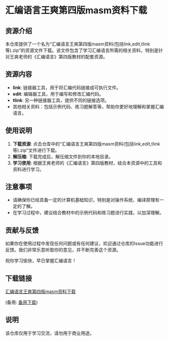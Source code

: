 # 汇编语言王爽第四版masm资料下载

## 资源介绍

本仓库提供了一个名为“汇编语言王爽第四版masm资料(包括link,edit,tlink等).zip”的资源文件下载。该文件包含了学习汇编语言所需的相关资料，特别是针对王爽老师的《汇编语言》第四版教材的配套资源。

## 资源内容

- **link**: 链接器工具，用于将汇编代码链接成可执行文件。
- **edit**: 编辑器工具，用于编写和修改汇编代码。
- **tlink**: 另一种链接器工具，提供不同的链接选项。
- 其他相关资料：包括示例代码、练习题解答等，帮助你更好地理解和掌握汇编语言。

## 使用说明

1. **下载资源**: 点击仓库中的“汇编语言王爽第四版masm资料(包括link,edit,tlink等).zip”文件进行下载。
2. **解压缩**: 下载完成后，解压缩文件到你的本地目录。
3. **学习使用**: 根据王爽老师的《汇编语言》第四版教材，结合本资源中的工具和资料进行学习。

## 注意事项

- 请确保你已经具备一定的计算机基础知识，特别是对操作系统、编译原理有一定的了解。
- 在学习过程中，建议结合教材中的示例代码和练习题进行实践，以加深理解。

## 贡献与反馈

如果你在使用过程中发现任何问题或有任何建议，欢迎通过仓库的Issue功能进行反馈。我们非常乐意听取你的意见，并不断完善这个资源。

祝你学习愉快，早日掌握汇编语言！

## 下载链接
[汇编语言王爽第四版masm资料下载](https://pan.quark.cn/s/977f280953cc) 

(备用: [备用下载](https://pan.baidu.com/s/1og8sq0rODfv_y6G0bhAbgQ?pwd=1234))

## 说明

该仓库仅用于学习交流，请勿用于商业用途。
